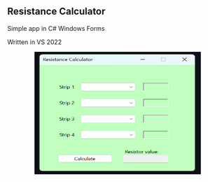 ## Resistance Calculator

Simple app in C# Windows Forms

Written in VS 2022


<p align="center">
<img width="380" height="280" src="https://github.com/SzymonMs/C_Sharp/blob/main/Rezystory/window.png">
<p align="center">

 